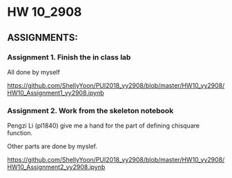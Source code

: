 #  HW 10_2908

## ASSIGNMENTS:

### Assignment 1. Finish the in class lab

All done by myself

https://github.com/ShellyYoon/PUI2018_yy2908/blob/master/HW10_yy2908/HW10_Assignment1_yy2908.ipynb


### Assignment 2. Work from the skeleton notebook

Pengzi Li (pl1840) give me a hand for the part of defining chisquare function. 

Other parts are done by myslef.

https://github.com/ShellyYoon/PUI2018_yy2908/blob/master/HW10_yy2908/HW10_Assignment2_yy2908.ipynb
